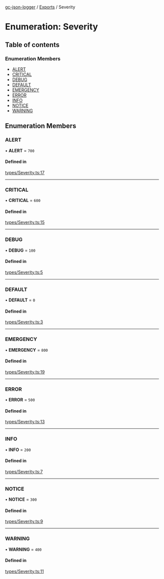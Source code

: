 [gc-json-logger](../README.md) / [Exports](../modules.md) / Severity

# Enumeration: Severity

## Table of contents

### Enumeration Members

- [ALERT](Severity.md#alert)
- [CRITICAL](Severity.md#critical)
- [DEBUG](Severity.md#debug)
- [DEFAULT](Severity.md#default)
- [EMERGENCY](Severity.md#emergency)
- [ERROR](Severity.md#error)
- [INFO](Severity.md#info)
- [NOTICE](Severity.md#notice)
- [WARNING](Severity.md#warning)

## Enumeration Members

### ALERT

• **ALERT** = ``700``

#### Defined in

[types/Severity.ts:17](https://github.com/igrek8/gc-json-logger/blob/20c9a2e/src/types/Severity.ts#L17)

___

### CRITICAL

• **CRITICAL** = ``600``

#### Defined in

[types/Severity.ts:15](https://github.com/igrek8/gc-json-logger/blob/20c9a2e/src/types/Severity.ts#L15)

___

### DEBUG

• **DEBUG** = ``100``

#### Defined in

[types/Severity.ts:5](https://github.com/igrek8/gc-json-logger/blob/20c9a2e/src/types/Severity.ts#L5)

___

### DEFAULT

• **DEFAULT** = ``0``

#### Defined in

[types/Severity.ts:3](https://github.com/igrek8/gc-json-logger/blob/20c9a2e/src/types/Severity.ts#L3)

___

### EMERGENCY

• **EMERGENCY** = ``800``

#### Defined in

[types/Severity.ts:19](https://github.com/igrek8/gc-json-logger/blob/20c9a2e/src/types/Severity.ts#L19)

___

### ERROR

• **ERROR** = ``500``

#### Defined in

[types/Severity.ts:13](https://github.com/igrek8/gc-json-logger/blob/20c9a2e/src/types/Severity.ts#L13)

___

### INFO

• **INFO** = ``200``

#### Defined in

[types/Severity.ts:7](https://github.com/igrek8/gc-json-logger/blob/20c9a2e/src/types/Severity.ts#L7)

___

### NOTICE

• **NOTICE** = ``300``

#### Defined in

[types/Severity.ts:9](https://github.com/igrek8/gc-json-logger/blob/20c9a2e/src/types/Severity.ts#L9)

___

### WARNING

• **WARNING** = ``400``

#### Defined in

[types/Severity.ts:11](https://github.com/igrek8/gc-json-logger/blob/20c9a2e/src/types/Severity.ts#L11)
